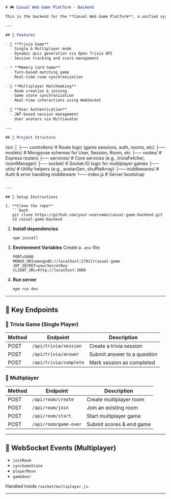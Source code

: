 ```markdown
# 🎮 Casual Web Game Platform - Backend

This is the backend for the **Casual Web Game Platform**, a unified system that supports multiple casual games like **Trivia** and **Memory Card**, with real-time multiplayer features, user sessions, leaderboards, and social interactions.

---

## 🚀 Features

- 🧠 **Trivia Game**
  - Single & Multiplayer mode
  - Dynamic quiz generation via Open Trivia API
  - Session tracking and score management

- 🃏 **Memory Card Game**
  - Turn-based matching game
  - Real-time room synchronization

- 👥 **Multiplayer Matchmaking**
  - Room creation & joining
  - Game state synchronization
  - Real-time interactions using WebSocket

- 👤 **User Authentication**
  - JWT-based session management
  - User avatars via Multiavatar

---

## 📁 Project Structure

```
/src
│
├── controllers/       # Route logic (game sessions, auth, rooms, etc)
├── models/            # Mongoose schemas for User, Session, Room, etc
├── routes/            # Express routers
├── services/          # Core services (e.g., triviaFetcher, roomManager)
├── socket/            # Socket.IO logic for multiplayer games
├── utils/             # Utility helpers (e.g., avatarGen, shuffleArray)
├── middlewares/       # Auth & error handling middleware
└── index.js           # Server bootstrap
```

---

## 🔧 Setup Instructions

1. **Clone the repo**
   ```bash
   git clone https://github.com/your-username/casual-game-backend.git
   cd casual-game-backend
   ```

2. **Install dependencies**
   ```bash
   npm install
   ```

3. **Environment Variables**
   Create a `.env` file:

   ```
   PORT=5000
   MONGO_URI=mongodb://localhost:27017/casual-game
   JWT_SECRET=yourSecretKey
   CLIENT_URL=http://localhost:3000
   ```

4. **Run server**
   ```bash
   npm run dev
   ```

---

## 📌 Key Endpoints

### 🧠 Trivia Game (Single Player)
| Method | Endpoint                  | Description                   |
|--------|---------------------------|-------------------------------|
| POST   | `/api/trivia/session`     | Create a trivia session       |
| POST   | `/api/trivia/answer`      | Submit answer to a question   |
| POST   | `/api/trivia/complete`    | Mark session as completed     |

### 👥 Multiplayer
| Method | Endpoint                  | Description                     |
|--------|---------------------------|---------------------------------|
| POST   | `/api/room/create`        | Create multiplayer room         |
| POST   | `/api/room/join`          | Join an existing room           |
| POST   | `/api/room/start`         | Start multiplayer game          |
| POST   | `/api/room/game-over`     | Submit scores & end game        |

---

## 🔌 WebSocket Events (Multiplayer)

- `joinRoom`
- `syncGameState`
- `playerMove`
- `gameOver`

Handled inside `/socket/multiplayer.js`.

---
